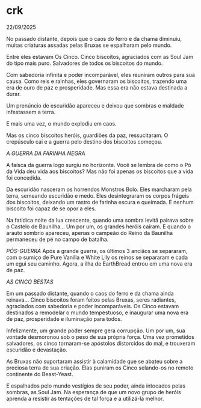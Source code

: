 # crk


22/09/2025

No passado distante, depois que o caos do ferro e da chama diminuiu, muitas criaturas assadas pelas Bruxas se espalharam pelo mundo.

Entre eles estavam Os Cinco.
Cinco biscoitos, agraciados com as Soul Jam do tipo mais puro. Salvadores de todos os biscoitos do mundo.

Com sabedoria infinita e poder incomparável, eles reuniram outros para sua causa. Como reis e rainhas, eles governaram os biscoitos, trazendo uma era de ouro de paz e prosperidade. 
Mas essa era não estava destinada a durar.

Um prenúncio de escuridão apareceu e deixou que sombras e maldade infestassem a terra. 

E mais uma vez, o mundo explodiu em caos.

Mas os cinco biscoitos heróis, guardiões da paz, ressucitaram. O  crepúsculo cai e a guerra pelo destino dos biscoitos começou. 





*A GUERRA DA FARINHA NEGRA*

A faísca da guerra logo surgiu no horizonte. 
Você se lembra de como o Pó da Vida deu vida aos biscoitos?
Mas não foi apenas os biscoitos que a vida foi concedida. 

Da escuridão nasceram os horrendos Monstros Bolo.
Eles marcharam pela terra, semeando escuridão e medo. Eles desintegraram os corpos frágeis dos biscoitos, deixando um rastro de farinha escura e queimada. E nenhum biscoito foi capaz de se opor a eles.

Na fatídica noite da lua crescente, quando uma sombra levitã pairava sobre o Castelo de Baunilha...
Um por um, os grandes heróis caíram. E quando o arauto sombrio apareceu, apenas o campeão do Reino da Baunilha permaneceu de pé no campo de batalha. 




*PÓS-GUERRA*
Após a grande guerra, os últimos 3 anciãos se separaram, com o sumiço de Pure Vanilla e White Lily os reinos se separaram e cada um egui seu caminho. Agora, a ilha de EarthBread entrou em uma nova era de paz.

*AS CINCO BESTAS*

Em um passado distante, quando o caos do ferro e da chama ainda reinava...
Cinco biscoitos foram feitos pelas Bruxas, seres radiantes, agraciados com sabedoria e poder incomparáveis. 
Os Cinco estavam destinados a remodelar o mundo tempestuoso, e inaugurar uma nova era de paz, prosperidade e iluminação para todos. 

Infelizmente, um grande poder sempre gera corrupção. Um por um, sua vontade desmoronou sob o peso de sua própria força.
Uma vez prometidos salvadores, os cinco tornaram-se apóstolos distorcidos do mal, e trouxeram escuridão e devastação. 

As Bruxas não suportaram assistir à calamidade que se abateu sobre a preciosa terra de sua criação. Elas puniram os Cinco selando-os no remoto continente do Beast-Yeast.


E espalhados pelo mundo vestígios de seu poder, ainda intocados pelas sombras, as Soul Jam. Na esperança de que um novo grupo de heróis aprenda a resistir às tentações de tal força e a utilizá-la melhor.





















